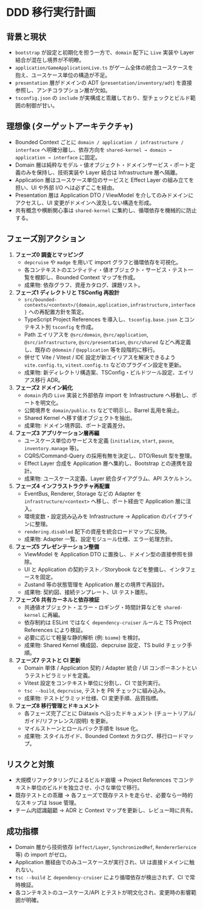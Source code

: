 # DDD 移行実行計画

## 背景と現状

- `bootstrap` が設定と初期化を担う一方で、`domain` 配下に `Live` 実装や Layer 結合が混在し境界が不明瞭。
- `application/GameApplicationLive.ts` がゲーム全体の統合ユースケースを抱え、ユースケース単位の構造が不足。
- `presentation` 層がドメインの ADT (`presentation/inventory/adt`) を直接参照し、アンチコラプション層が欠如。
- `tsconfig.json` の `include` が実構成と乖離しており、型チェックとビルド範囲の制御が甘い。

## 理想像 (ターゲットアーキテクチャ)

- Bounded Context ごとに `domain / application / infrastructure / interface` へ明確分離し、依存方向を `shared-kernel → domain → application → interface` に固定。
- Domain 層は純粋なモデル・値オブジェクト・ドメインサービス・ポート定義のみを保持し、技術実装や Layer 結合は Infrastructure 層へ隔離。
- Application 層はユースケース単位のサービスと Effect Layer の組み立てを担い、UI や外部 I/O へは必ずここを経由。
- Presentation 層は Application DTO / ViewModel を介してのみドメインにアクセスし、UI 変更がドメインへ波及しない構造を形成。
- 共有概念や横断関心事は `shared-kernel` に集約し、循環依存を機械的に防止する。

## フェーズ別アクション

1. **フェーズ0 調査とマッピング**
   - `depcruise` や `madge` を用いて import グラフと循環依存を可視化。
   - 各コンテキストのエンティティ・値オブジェクト・サービス・テスト一覧を棚卸し、Bounded Context マップを作成。
   - 成果物: 依存グラフ、資産カタログ、課題リスト。
2. **フェーズ1 ディレクトリと TSConfig 再設計**
   - `src/bounded-contexts/<context>/{domain,application,infrastructure,interface}` への再配置方針を策定。
   - TypeScript Project References を導入し、`tsconfig.base.json` とコンテキスト別 `tsconfig` を作成。
   - Path エイリアスを `@src/domain`, `@src/application`, `@src/infrastructure`, `@src/presentation`, `@src/shared` などへ再定義し、既存の `@domain` / `@application` 等を段階的に移行。
   - 併せて Vite / Vitest / IDE 設定が新エイリアスを解決できるよう `vite.config.ts`, `vitest.config.ts` などのプラグイン設定を更新。
   - 成果物: 新ディレクトリ構造案、TSConfig・ビルドツール設定、エイリアス移行 ADR。
3. **フェーズ2 ドメイン純化**
   - `domain` 内の `Live` 実装と外部依存 import を Infrastructure へ移動し、ポートを明文化。
   - 公開境界を `domain/public.ts` などで明示し、Barrel 乱用を廃止。
   - Shared Kernel へ移す値オブジェクトを抽出。
   - 成果物: ドメイン境界図、ポート定義差分。
4. **フェーズ3 アプリケーション層再編**
   - ユースケース単位のサービスを定義 (`initialize`, `start`, `pause`, `inventory.manage` 等)。
   - CQRS/Command-Query の採用有無を決定し、DTO/Result 型を整理。
   - Effect Layer 合成を Application 層へ集約し、Bootstrap との連携を設計。
   - 成果物: ユースケース定義、Layer 統合ダイアグラム、API スケルトン。
5. **フェーズ4 インフラストラクチャ再配置**
   - EventBus, Renderer, Storage などの Adapter を `infrastructure/<context>` へ移し、ポート経由で Application 層に注入。
   - 環境変数・設定読み込みを Infrastructure → Application のパイプラインに整理。
   - `rendering.disabled` 配下の資産を統合ロードマップに反映。
   - 成果物: Adapter 一覧、設定モジュール仕様、エラー処理方針。
6. **フェーズ5 プレゼンテーション整備**
   - ViewModel を Application DTO に置換し、ドメイン型の直接参照を排除。
   - UI と Application の契約テスト／Storybook などを整備し、インタフェースを固定。
   - Zustand 等の状態管理を Application 層との境界で再設計。
   - 成果物: 契約図、接続テンプレート、UI テスト雛形。
7. **フェーズ6 共有カーネルと依存検証**
   - 共通値オブジェクト・エラー・ロギング・時間計算などを `shared-kernel` に再編。
   - 依存制約は ESLint ではなく `dependency-cruiser` ルールと TS Project References により検証。
   - 必要に応じて軽量な静的解析 (例: `biome`) を検討。
   - 成果物: Shared Kernel 構成図、depcruise 設定、TS build チェック手順。
8. **フェーズ7 テストと CI 更新**
   - Domain 単体 / Application 契約 / Adapter 統合 / UI コンポーネントというテストピラミッドを定義。
   - Vitest 設定をコンテキスト単位に分割し、CI で並列実行。
   - `tsc --build`, `depcruise`, テストを PR チェックに組み込み。
   - 成果物: テストピラミッド仕様、CI 変更手順、品質指標。
9. **フェーズ8 移行管理とドキュメント**
   - 各フェーズ完了ごとに Diátaxis へ沿ったドキュメント (チュートリアル/ガイド/リファレンス/説明) を更新。
   - マイルストーンとロールバック手順を Issue 化。
   - 成果物: スタイルガイド、Bounded Context カタログ、移行ロードマップ。

## リスクと対策

- 大規模リファクタリングによるビルド崩壊 → Project References でコンテキスト単位のビルドを独立させ、小さな単位で移行。
- 既存テストとの乖離 → 各フェーズで既存テストを走らせ、必要なら一時的なスキップは Issue 管理。
- チーム内認識齟齬 → ADR と Context マップを更新し、レビュー時に共有。

## 成功指標

- Domain 層から技術依存 (`effect/Layer`, `SynchronizedRef`, `RendererService` 等) の import がゼロ。
- Application 層経由でのみユースケースが実行され、UI は直接ドメインに触れない。
- `tsc --build` と `dependency-cruiser` により循環依存が検出されず、CI で常時検証。
- 各コンテキストのユースケース/API とテストが明文化され、変更時の影響範囲が明確。
